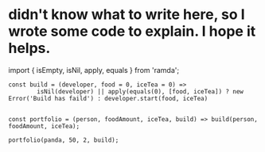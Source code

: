 # didn't know what to write here, so I wrote some code to explain. I hope it helps.

import { isEmpty, isNil, apply, equals } from 'ramda';

```
const build = (developer, food = 0, iceTea = 0) =>
        isNil(developer) || apply(equals(0), [food, iceTea]) ? new Error('Build has faild') : developer.start(food, iceTea)


const portfolio = (person, foodAmount, iceTea, build) => build(person, foodAmount, iceTea);

portfolio(panda, 50, 2, build);
```
